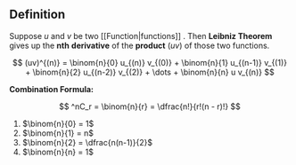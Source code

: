 ## Definition

Suppose $u$ and $v$ be two [[Function|functions]] . Then **Leibniz Theorem** gives up the **nth** **derivative** of the **product** ($uv$) of those two functions.


$$
(uv)^{(n)} =
\binom{n}{0} u_{(n)} v_{(0)} +
\binom{n}{1} u_{(n-1)} v_{(1)} +
\binom{n}{2} u_{(n-2)} v_{(2)} + \dots +
\binom{n}{n} u v_{(n)}
$$

**Combination Formula:**

$$
^nC_r = \binom{n}{r} =  \dfrac{n!}{r!(n - r)!}
$$

1. $\binom{n}{0} =  1$
2. $\binom{n}{1} = n$
3. $\binom{n}{2} = \dfrac{n(n-1)}{2}$
4. $\binom{n}{n} = 1$
